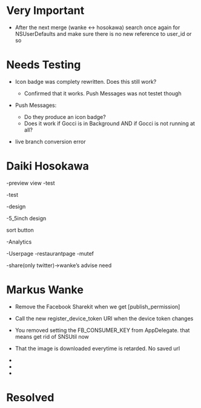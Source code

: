 



Very Important
==============

- After the next merge (wanke <-> hosokawa) search once again for NSUserDefaults and make sure there is no new reference to user_id or so

Needs Testing
=============

- Icon badge was complety rewritten. Does this still work?
    - Confirmed that it works. Push Messages was not testet though

- Push Messages:
    - Do they produce an icon badge?
    - Does it work if Gocci is in Background AND if Gocci is not running at all?



- live branch conversion error


Daiki Hosokawa
==============

<Recorder>

-preview view
-test

<Notification>

-test

<bottom bar>

-design

<Storyboard>

-5_5inch design

<Sort>
sort button

<tool>

-Analytics

<movie check>

-Userpage
-restaurantpage
-mutef

<popup>

-share(only twitter)->wanke’s advise need



Markus Wanke
============


 -  Remove the Facebook Sharekit when we get [publish_permission]

 -  Call the new register_device_token URI when the device token changes

 -  You removed setting the FB_CONSUMER_KEY from AppDelegate. that means get rid of SNSUtil now

 -  That the image is downloaded everytime is retarded. No saved url

 -  

 -  

 -  


Resolved
========















